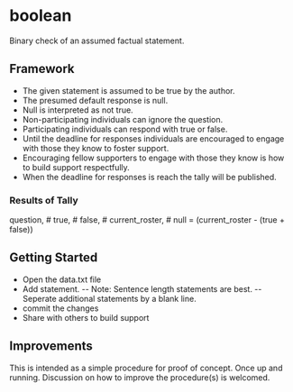 # boolean
Binary check of an assumed factual statement.

## Framework
- The given statement is assumed to be true by the author.
- The presumed default response is null.
- Null is interpreted as not true.
- Non-participating individuals can ignore the question.
- Participating individuals can respond with true or false.
- Until the deadline for responses individuals are encouraged to engage with those they know to foster support.
- Encouraging fellow supporters to engage with those they know is how to build support respectfully.
- When the deadline for responses is reach the tally will be published.

### Results of Tally
question, # true, # false, # current_roster, # null = (current_roster - (true + false))

## Getting Started
- Open the data.txt file
- Add statement. 
 -- Note: Sentence length statements are best.
 -- Seperate additional statements by a blank line.
- commit the changes
- Share with others to build support

## Improvements
This is intended as a simple procedure for proof of concept. Once up and running. Discussion on how to improve the procedure(s) is welcomed.

